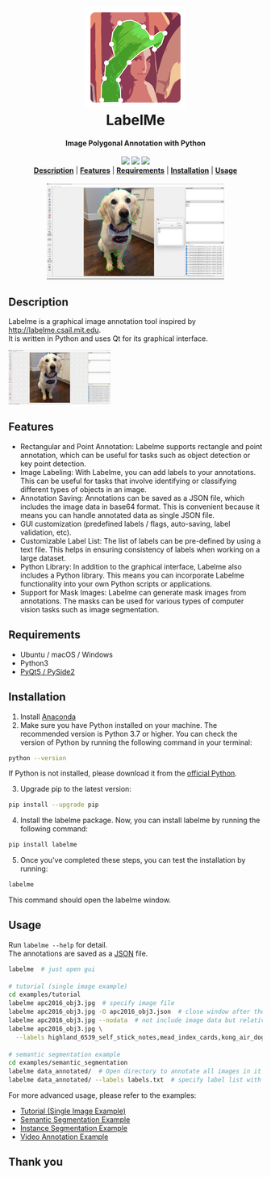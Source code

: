 <h1 align="center">
  <img src="image/icon.png"><br/>LabelMe
</h1>

<h4 align="center">
  Image Polygonal Annotation with Python
</h4>

<div align="center">
  <a href="https://pypi.python.org/pypi/labelme"><img src="https://img.shields.io/pypi/v/labelme.svg"></a>
  <a href="https://pypi.org/project/labelme"><img src="https://img.shields.io/pypi/pyversions/labelme.svg"></a>
  <a href="https://github.com/wkentaro/labelme/actions"><img src="https://github.com/wkentaro/labelme/workflows/ci/badge.svg?branch=main&event=push"></a>
</div>

<div align="center">
  <a href="#description"><b>Description</b></a> |
  <a href="#features"><b>Features</b></a> |
  <a href="#requirements"><b>Requirements</b></a> |
  <a href="#installation"><b>Installation</b></a> |
  <a href="#usage"><b>Usage</b></a>
  
</div>

<br/>

<div align="center">
  <img src="image/labeldog.png" width="70%">
</div>

## Description

Labelme is a graphical image annotation tool inspired by <http://labelme.csail.mit.edu>.  
It is written in Python and uses Qt for its graphical interface.

<img src="https://github.com/yilinzhangAndy/Label-Me/blob/main/image/doggif.gif" width="40%" /> 


## Features

-  Rectangular and Point Annotation: Labelme supports rectangle and point annotation, which can be useful for tasks such as object detection or key point detection. 
-  Image Labeling: With Labelme, you can add labels to your annotations. This can be useful for tasks that involve identifying or classifying different types of objects in an image.
-  Annotation Saving: Annotations can be saved as a JSON file, which includes the image data in base64 format. This is convenient because it means you can handle annotated data as single JSON file.
-  GUI customization (predefined labels / flags, auto-saving, label validation, etc). 
-  Customizable Label List: The list of labels can be pre-defined by using a text file. This helps in ensuring consistency of labels when working on a large dataset.
-  Python Library: In addition to the graphical interface, Labelme also includes a Python library. This means you can incorporate Labelme functionality into your own Python scripts or applications.
-  Support for Mask Images: Labelme can generate mask images from annotations. The masks can be used for various types of computer vision tasks such as image segmentation.



## Requirements

- Ubuntu / macOS / Windows
- Python3
- [PyQt5 / PySide2](http://www.riverbankcomputing.co.uk/software/pyqt/intro)


## Installation

1. Install [Anaconda](https://www.continuum.io/downloads)
2. Make sure you have Python installed on your machine. The recommended version is Python 3.7 or higher. You can check the version of Python by running the following command in your terminal:

```bash
python --version
```
If Python is not installed, please download it from the [official Python](https://www.python.org/).

3. Upgrade pip to the latest version:
   
```bash
pip install --upgrade pip
```
4. Install the labelme package. Now, you can install labelme by running the following command:
```bash
pip install labelme
```
5. Once you've completed these steps, you can test the installation by running:
```bash
labelme
```
This command should open the labelme window.
## Usage

Run `labelme --help` for detail.  
The annotations are saved as a [JSON](http://www.json.org/) file.

```bash
labelme  # just open gui

# tutorial (single image example)
cd examples/tutorial
labelme apc2016_obj3.jpg  # specify image file
labelme apc2016_obj3.jpg -O apc2016_obj3.json  # close window after the save
labelme apc2016_obj3.jpg --nodata  # not include image data but relative image path in JSON file
labelme apc2016_obj3.jpg \
  --labels highland_6539_self_stick_notes,mead_index_cards,kong_air_dog_squeakair_tennis_ball  # specify label list

# semantic segmentation example
cd examples/semantic_segmentation
labelme data_annotated/  # Open directory to annotate all images in it
labelme data_annotated/ --labels labels.txt  # specify label list with a file
```

For more advanced usage, please refer to the examples:

* [Tutorial (Single Image Example)](examples/tutorial)
* [Semantic Segmentation Example](examples/semantic_segmentation)
* [Instance Segmentation Example](examples/instance_segmentation)
* [Video Annotation Example](examples/video_annotation)

## Thank you
